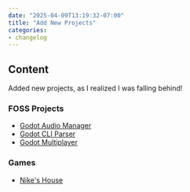 ```yaml
---
date: "2025-04-09T13:19:32-07:00"
title: "Add New Projects"
categories:
- changelog
---
```


## Content

Added new projects, as I realized I was falling behind!

### FOSS Projects

- [Godot Audio Manager](/projects/godot-audio-manager)
- [Godot CLI Parser](/projects/godot-cli-parser)
- [Godot Multiplayer](/projects/godot-multiplayer)

### Games

- [Nike's House](/projects/nikes-house)
